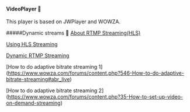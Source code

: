 #### VideoPlayer :rabbit:
This player is based on JWPlayer and WOWZA.

#####Dynamic streams :eyes:
[About RTMP Streaming(HLS)](https://support.jwplayer.com/customer/portal/articles/1430349-about-rtmp-streaming)

[Using HLS Streaming](https://support.jwplayer.com/customer/portal/articles/1430218-using-hls-streaming)

[Dynamic RTMP Streaming](https://support.jwplayer.com/customer/portal/articles/1430398-dynamic-rtmp-streaming)

[How to do adaptive bitrate streaming 1] (https://www.wowza.com/forums/content.php?546-How-to-do-adaptive-bitrate-streaming#abr_live) 

[How to do adaptive bitrate streaming 2] (https://www.wowza.com/forums/content.php?35-How-to-set-up-video-on-demand-streaming)
